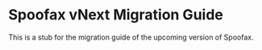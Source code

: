 # Spoofax vNext Migration Guide

This is a stub for the migration guide of the upcoming version of Spoofax.
